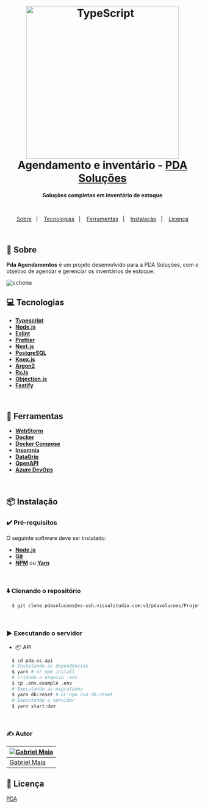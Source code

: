 <h1 align="center">
  <br>
  <img src="https://telegra.ph/file/c32fcf49f08f62149f239.png" alt="TypeScript" width="400">
  <br>
  Agendamento e inventário - <a href="https://pdasolucoes.com.br/inventario-de-estoque/?utm_id=servicos_inventario&gclid=Cj0KCQiA-oqdBhDfARIsAO0TrGEX6wmKSDOl8o9maqP5XwlDI3Q2Z1irZe6veDsqJ4RQVuiBBFTBWnwaAhiHEALw_wcB">PDA Soluções</a>
  <br>
</h1>

<p align="center">
 <strong>Soluções completas em inventário de estoque</strong>
</p>

<br>

<p align="center">
  <a href="#:bookmark:-sobre">Sobre</a>&nbsp;&nbsp;&nbsp;|&nbsp;&nbsp;&nbsp;
  <a href="#:computer:-tecnologias">Tecnologias</a>&nbsp;&nbsp;&nbsp;|&nbsp;&nbsp;&nbsp;
  <a href="#:wrench:-ferramentas">Ferramentas</a>&nbsp;&nbsp;&nbsp;|&nbsp;&nbsp;&nbsp;
  <a href="#:package:-instalação">Instalação</a>&nbsp;&nbsp;&nbsp;|&nbsp;&nbsp;&nbsp;
  <a href="#:memo:-licença">Licença</a>
</p>

<br>

## :bookmark: Sobre

**Pda Agendamentos** é um projeto desenvolvido para a PDA Soluções, com o objetivo de agendar e gerenciar os inventários de estoque.

<kbd>
  <img src="https://telegra.ph/file/3d076bf985bd725f49c77.png" alt="schema">
</kbd>

<br>

## :computer: Tecnologias

- **[Typescript](https://www.typescriptlang.org/)**
- **[Node.js](https://nodejs.org/)**
- **[Eslint](https://eslint.org/)**
- **[Prettier](https://prettier.io/)**
- **[Next.js](https://nextjs.org/)**
- **[PostgreSQL](https://www.postgresql.org/)**
- **[Knex.js](http://knexjs.org/)**
- **[Argon2](https://www.npmjs.com/package/argon2)**
- **[RxJs](https://rxjs-dev.firebaseapp.com/)**
- **[Objection.js](https://vincit.github.io/objection.js/)**
- **[Fastify](https://www.fastify.io/)**

<br>

## :wrench: Ferramentas

- **[WebStorm](https://www.jetbrains.com/webstorm/)**
- **[Docker](https://www.docker.com/)**
- **[Docker Compose](https://docs.docker.com/compose/)**
- **[Insomnia](https://insomnia.rest/)**
- **[DataGrip](https://www.jetbrains.com/datagrip/)**
- **[OpenAPI](https://swagger.io/specification/)**
- **[Azure DevOps](https://azure.microsoft.com/pt-br/services/devops/)**

<br>

## :package: Instalação

### :heavy_check_mark: **Pré-requisitos**

O seguinte software deve ser instalado:

- **[Node.js](https://nodejs.org/en/)**
- **[Git](https://git-scm.com/)**
- **[NPM](https://www.npmjs.com/)** ou **[Yarn](https://yarnpkg.com/)**

<br>

### :arrow_down: **Clonando o repositório**

```sh
  $ git clone pdasolucoes@vs-ssh.visualstudio.com:v3/pdasolucoes/Projeto%20Saas%20Agendamento/pda.os.api
```

<br>

### :arrow_forward: **Executando o servidor**

- :package: API

```sh
  $ cd pda.os.api
  # Instalando as dependências
  $ yarn # or npm install
  # Criando o arquivo .env
  $ cp .env.example .env
  # Executando as migrations
  $ yarn db:reset # or npm run db:reset
  # Executando o servidor
  $ yarn start:dev
```

<br>

### :writing_hand: **Autor**

| [![Gabriel Maia](https://avatars.githubusercontent.com/u/26732067?size=100)](https://github.com/demartini) |
| ---------------------------------------------------------------------------------------------------------- |
| [Gabriel Maia](https://github.com/gabrielmaialva33)                                                        |

## :memo: Licença

[PDA](./LICENSE)
